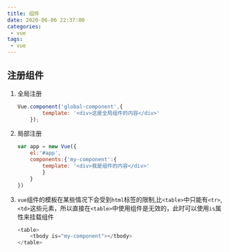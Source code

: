 ```yaml
---
title: 组件
date: 2020-06-06 22:37:00
categories:
 - vue
tags:
 - vue
---
```



##  注册组件

1. 全局注册
    ``` js
    Vue.component('global-component',{
            template: '<div>这是全局组件的内容</div>'
        });
    ```

2. 局部注册
    ``` js
    var app = new Vue({
        el:'#app',
        components:{'my-component':{
            template: '<div>我是组件的内容</div>'
            }
        }
    })
    ```

3. `vue`组件的模板在某些情况下会受到`html`标签的限制,比`<table>`中只能有`<tr>`,`<td>`这些元素，所以直接在`<table>`中使用组件是无效的，此时可以使用`is`属性来挂载组件
    ``` js
    <table>
        <tbody is="my-component"></tbody>
    </table>
    ```







